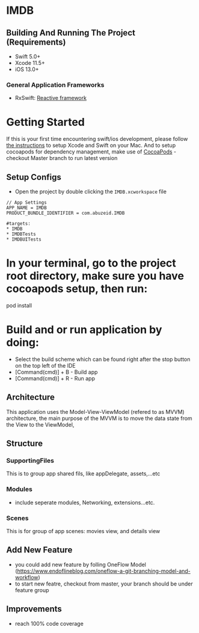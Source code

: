 # IMDB

## Building And Running The Project (Requirements)
* Swift 5.0+
* Xcode 11.5+
* iOS 13.0+

### General Application Frameworks
- RxSwift: [Reactive framework](https://github.com/ReactiveX/RxSwift)
# Getting Started
If this is your first time encountering swift/ios development, please follow [the instructions](https://developer.apple.com/support/xcode/) to setup Xcode and Swift on your Mac. And to setup cocoapods for dependency management, make use of [CocoaPods](https://guides.cocoapods.org/using/getting-started.html#getting-started)
-checkout Master branch to run latest version
## Setup Configs
* Open the project by double clicking the `IMDB.xcworkspace` file
```
// App Settings
APP_NAME = IMDB
PRODUCT_BUNDLE_IDENTIFIER = com.abuzeid.IMDB

#targets:
* IMDB
* IMDBTests
* IMDBUITests

```


# In your terminal, go to the project root directory, make sure you have cocoapods setup, then run:
pod install

# Build and or run application by doing:
* Select the build scheme which can be found right after the stop button on the top left of the IDE
* [Command(cmd)] + B - Build app
* [Command(cmd)] + R - Run app

## Architecture
This application uses the Model-View-ViewModel (refered to as MVVM) architecture,
the main purpose of the MVVM is to move the data state from the View to the ViewModel, 


## Structure

### SupportingFiles
This is to group app shared fils, like appDelegate, assets,...etc

### Modules
- include seperate modules, Networking, extensions...etc.

### Scenes
This is for group of app scenes: movies view, and details view


## Add New Feature
 * you could  add new feature by folling OneFlow Model  (https://www.endoflineblog.com/oneflow-a-git-branching-model-and-workflow)
 * to start new featre, checkout from master, your branch should be under feature group
 
 ## Improvements

 * reach 100% code coverage
